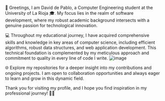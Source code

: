 👋 Greetings, I am David de Pablo, a Computer Engineering student at the University of La Rioja 🎓. My focus lies in the realm of software development, where my robust academic background intersects with a genuine passion for technological innovation.

💻 Throughout my educational journey, I have acquired comprehensive skills and knowledge in key areas of computer science, including efficient algorithms, robust data structures, and web application development. This technical foundation is complemented by my meticulous approach and commitment to quality in every line of code I write.
![image](https://github.com/DavidInSync/DavidInSync/assets/70547928/0355b78a-921b-40dc-82d2-d9ee221ff413)


🌐 Explore my repositories for a deeper insight into my contributions and ongoing projects. I am open to collaboration opportunities and always eager to learn and grow in this dynamic field.

Thank you for visiting my profile, and I hope you find inspiration in my professional journey! 🚀💼
